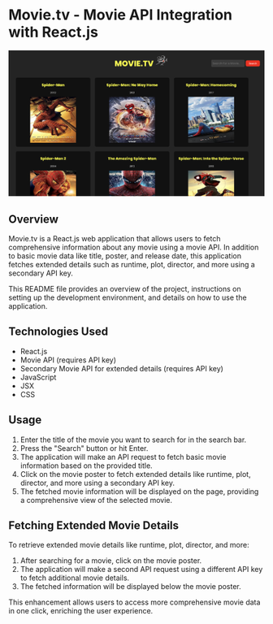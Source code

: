 # Movie.tv - Movie API Integration with React.js

![Screenshot](./src/assets/Screenshot1.png)

## Overview

Movie.tv is a React.js web application that allows users to fetch comprehensive information about any movie using a movie API. In addition to basic movie data like title, poster, and release date, this application fetches extended details such as runtime, plot, director, and more using a secondary API key.

This README file provides an overview of the project, instructions on setting up the development environment, and details on how to use the application.

## Technologies Used

- React.js
- Movie API (requires API key)
- Secondary Movie API for extended details (requires API key)
- JavaScript
- JSX
- CSS

## Usage

1. Enter the title of the movie you want to search for in the search bar.
2. Press the "Search" button or hit Enter.
3. The application will make an API request to fetch basic movie information based on the provided title.
4. Click on the movie poster to fetch extended details like runtime, plot, director, and more using a secondary API key.
5. The fetched movie information will be displayed on the page, providing a comprehensive view of the selected movie.

## Fetching Extended Movie Details

To retrieve extended movie details like runtime, plot, director, and more:

1. After searching for a movie, click on the movie poster.
2. The application will make a second API request using a different API key to fetch additional movie details.
3. The fetched information will be displayed below the movie poster.

This enhancement allows users to access more comprehensive movie data in one click, enriching the user experience.